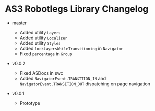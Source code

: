 # AS3 Robotlegs Library Changelog

* master
	* Added utility `Layers`
	* Added utility `Localizer`
	* Added utility `Styles`
	* Added `lockLayersWhileTransitioning` in `Navigator`
	* Fixed `percentage` in `Group`
* v0.0.2
	* Fixed ASDocs in swc
	* Added `NavigatorEvent.TRANSITION_IN` and `NavigatorEvent.TRANSITION_OUT` dispatching on page navigation

* v0.0.1
	* Prototype
